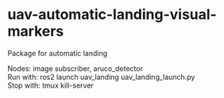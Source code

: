 # uav-automatic-landing-visual-markers
Package for automatic landing

Nodes: image subscriber, aruco_detector  
Run with: ros2 launch uav_landing uav_landing_launch.py  
Stop with: tmux kill-server  
